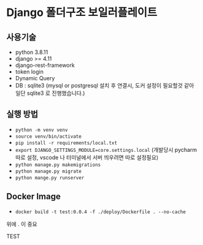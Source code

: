 # Django 폴더구조 보일러플레이트

## 사용기술
  - python 3.8.11
  - django >= 4.11
  - django-rest-framework
  - token login
  - Dynamic Query
  - DB : sqlite3 (mysql or postgresql 설치 후 연결시, 도커 설정이 필요할것 같아 일단 sqlite3 로 진행했습니다.)


## 실행 방법
-  `python -m venv venv`
-  `source venv/bin/activate`
-  `pip install -r requirements/local.txt`
-  `export DJANGO_SETTINGS_MODULE=core.settings.local` (개발당시 pycharm 따로 설정, vscode 나 터미널에서 서버 띄우려면 따로 설정필요)
-  `python manage.py makemigrations`
-  `python manage.py migrate`
-  `python mange.py runserver`

## Docker Image
- `docker build -t test:0.0.4 -f ./deploy/Dockerfile . --no-cache`

위에 . 이 중요


TEST